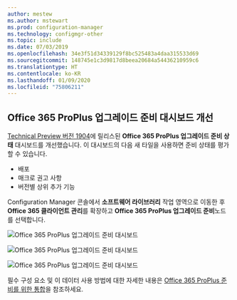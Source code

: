 ```yaml
---
author: mestew
ms.author: mstewart
ms.prod: configuration-manager
ms.technology: configmgr-other
ms.topic: include
ms.date: 07/03/2019
ms.openlocfilehash: 34e3f51d34339129f8bc525483a4daa315533d69
ms.sourcegitcommit: 148745e1c3d9817d8beea20684a54436210959c6
ms.translationtype: HT
ms.contentlocale: ko-KR
ms.lasthandoff: 01/09/2020
ms.locfileid: "75806211"
---
```

## <a name="improvements-to-office-365-proplus-upgrade-readiness-dashboard"></a>Office 365 ProPlus 업그레이드 준비 대시보드 개선
<!--4021125-->


[Technical Preview 버전 1904](/sccm/core/get-started/2019/technical-preview-1904#bkmk_o365)에 릴리스된 **Office 365 ProPlus 업그레이드 준비 상태** 대시보드를 개선했습니다. 이 대시보드의 다음 새 타일을 사용하면 준비 상태를 평가할 수 있습니다.

- 배포
- 매크로 권고 사항
- 버전별 상위 추가 기능

Configuration Manager 콘솔에서 **소프트웨어 라이브러리** 작업 영역으로 이동한 후 **Office 365 클라이언트 관리**를 확장하고 **Office 365 ProPlus 업그레이드 준비**노드를 선택합니다.

![Office 365 ProPlus 업그레이드 준비 대시보드](../../media/4021125-office-365-upgrade-readiness-dashboard.png)

![Office 365 ProPlus 업그레이드 준비 대시보드](../../media/4021125-office-365-to-add-ins.png)

![Office 365 ProPlus 업그레이드 준비 대시보드](../../media/4021125-office-365-macro-advisories.png)

필수 구성 요소 및 이 데이터 사용 방법에 대한 자세한 내용은 [Office 365 ProPlus 준비를 위한 통합](https://docs.microsoft.com/sccm/sum/deploy-use/office-365-dashboard#bkmk_o365_readiness)을 참조하세요.
